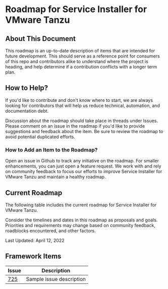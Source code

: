 # Roadmap for Service Installer for VMware Tanzu

## About This Document

This roadmap is an up-to-date description of items that are intended for future development. This should serve as a reference point for consumers of this repo and contributors alike to understand where the project is heading, and help determine if a contribution conflicts with a longer term plan.

## How to Help?

If you'd like to contribute and don't know where to start, we are always looking for contributors that will help us reduce technical, automation, and documentation debt.

Discussion about the roadmap should take place in threads under Issues. Please comment on an issue in the roadmap if you'd like to provide suggestions and feedback about the item. Be sure to review the roadmap to avoid potential duplicated efforts.

### How to Add an Item to the Roadmap?

Open an issue in Github to track any initiative on the roadmap. For smaller enhancements, you can just open a feature request. We work with and rely on community feedback to focus our efforts to improve Service Installer for VMware Tanzu and maintain a healthy roadmap.

## Current Roadmap

The following table includes the current roadmap for Service Installer for VMware Tanzu.

Consider the timelines and dates in this roadmap as proposals and goals. Priorities and requirements may change based on community feedback, roadblocks encountered, and other factors.

Last Updated: April 12, 2022

## Framework Items

|Issue|Description|
|---|---|
|[725](https://github.com/vmware-tanzu/service-installer-for-vmware-tanzu/issues/1)|Sample issue description|
